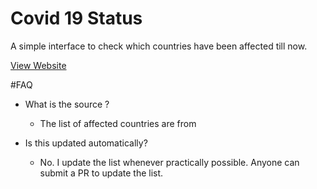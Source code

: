 # Covid 19 Status

A simple interface to check which countries have been affected till now.

[View Website](https://covid19-status.netlify.com)

#FAQ 

- What is the source ?
    - The list of affected countries are from
    
- Is this updated automatically?
    - No. I update the list whenever practically possible. Anyone can
            submit a PR to update the list.